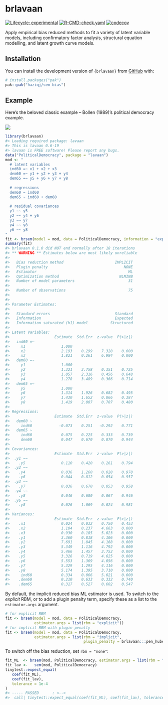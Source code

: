 
<!-- README.md is generated from README.Rmd. Please edit that file -->

# brlavaan

<!-- badges: start -->

[![Lifecycle:
experimental](https://img.shields.io/badge/lifecycle-experimental-orange.svg)](https://lifecycle.r-lib.org/articles/stages.html#experimental)
[![R-CMD-check.yaml](https://github.com/haziqj/sem-bias/actions/workflows/R-CMD-check.yaml/badge.svg?branch=package)](https://github.com/haziqj/sem-bias/actions/workflows/R-CMD-check.yaml)
[![codecov](https://codecov.io/gh/haziqj/sem-bias/graph/badge.svg?token=00UGXV3BMK)](https://codecov.io/gh/haziqj/sem-bias)
<!-- badges: end -->

Apply empirical bias reduced methods to fit a variety of latent variable
models, including confirmatory factor analysis, structural equation
modelling, and latent growth curve models.

## Installation

You can install the development version of `{brlavaan}` from
[GitHub](https://github.com/) with:

``` r
# install.packages("pak")
pak::pak("haziqj/sem-bias")
```

## Example

Here’s the beloved classic example – Bollen (1989)’s political democracy
example.

![](https://lavaan.ugent.be/figures/sem.png)

``` r
library(brlavaan)
#> Loading required package: lavaan
#> This is lavaan 0.6-19
#> lavaan is FREE software! Please report any bugs.
data("PoliticalDemocracy", package = "lavaan")
mod <- "
  # latent variables 
  ind60 =~ x1 + x2 + x3 
  dem60 =~ y1 + y2 + y3 + y4 
  dem65 =~ y5 + y6 + y7 + y8 
   
  # regressions
  dem60 ~ ind60 
  dem65 ~ ind60 + dem60 
  
  # residual covariances 
  y1 ~~ y5
  y2 ~~ y4 + y6 
  y3 ~~ y7 
  y4 ~~ y8
  y6 ~~ y8
"
fit <- brsem(model = mod, data = PoliticalDemocracy, information = "expected") 
summary(fit)
#> brlavaan 0.1.0 did NOT end normally after 18 iterations
#> ** WARNING ** Estimates below are most likely unreliable
#> 
#>   Bias reduction method                       IMPLICIT
#>   Plugin penalty                                  NONE
#>   Estimator                                         ML
#>   Optimization method                           NLMINB
#>   Number of model parameters                        31
#> 
#>   Number of observations                            75
#> 
#> 
#> Parameter Estimates:
#> 
#>   Standard errors                             Standard
#>   Information                                 Expected
#>   Information saturated (h1) model          Structured
#> 
#> Latent Variables:
#>                    Estimate  Std.Err  z-value  P(>|z|)
#>   ind60 =~                                            
#>     x1                1.000                           
#>     x2                2.193    0.299    7.328    0.000
#>     x3                1.821    0.261    6.984    0.000
#>   dem60 =~                                            
#>     y1                1.000                           
#>     y2                1.321    3.758    0.351    0.725
#>     y3                1.057    2.316    0.456    0.648
#>     y4                1.278    3.489    0.366    0.714
#>   dem65 =~                                            
#>     y5                1.000                           
#>     y6                1.314    1.926    0.682    0.495
#>     y7                1.430    1.652    0.866    0.387
#>     y8                1.419    2.007    0.707    0.480
#> 
#> Regressions:
#>                    Estimate  Std.Err  z-value  P(>|z|)
#>   dem60 ~                                             
#>     ind60            -0.073    0.251   -0.292    0.771
#>   dem65 ~                                             
#>     ind60             0.075    0.225    0.333    0.739
#>     dem60             0.047    0.670    0.070    0.944
#> 
#> Covariances:
#>                    Estimate  Std.Err  z-value  P(>|z|)
#>  .y1 ~~                                               
#>    .y5                0.110    0.420    0.261    0.794
#>  .y2 ~~                                               
#>    .y4                0.036    1.260    0.028    0.978
#>    .y6                0.044    0.812    0.054    0.957
#>  .y3 ~~                                               
#>    .y7                0.036    0.670    0.053    0.958
#>  .y4 ~~                                               
#>    .y8                0.046    0.680    0.067    0.946
#>  .y6 ~~                                               
#>    .y8                0.026    1.069    0.024    0.981
#> 
#> Variances:
#>                    Estimate  Std.Err  z-value  P(>|z|)
#>    .x1                0.024    0.032    0.750    0.453
#>    .x2                1.104    0.237    4.663    0.000
#>    .x3                0.930    0.185    5.023    0.000
#>    .y1                3.360    0.818    4.106    0.000
#>    .y2                7.691    1.845    4.168    0.000
#>    .y3                5.349    1.116    4.792    0.000
#>    .y4                5.466    1.457    3.752    0.000
#>    .y5                3.326    0.719    4.625    0.000
#>    .y6                5.553    1.369    4.056    0.000
#>    .y7                5.329    1.295    4.116    0.000
#>    .y8                5.174    1.395    3.710    0.000
#>     ind60             0.334    0.066    5.021    0.000
#>    .dem60             0.210    0.633    0.332    0.740
#>    .dem65             0.317    0.527    0.602    0.547
```

By default, the implicit reduced bias ML estimator is used. To switch to
the *explicit* RBM, or to add a plugin penalty term, specify these as a
list to the `estimator.args` argument.

``` r
# for explicit RBM
fit <- brsem(model = mod, data = PoliticalDemocracy, 
             estimator.args = list(rbm = "explicit"))  
# for implicit RBM with plugin penalty
fit <- brsem(model = mod, data = PoliticalDemocracy, 
             estimator.args = list(rbm = "implicit", 
                                   plugin_penalty = brlavaan:::pen_huber))
```

To switch off the bias reduction, set `rbm = "none"`:

``` r
fit_ML  <- brsem(mod, PoliticalDemocracy, estimator.args = list(rbm = "none"))
fit_lav <-   sem(mod, PoliticalDemocracy)
tinytest::expect_equal(
   coef(fit_ML),
   coef(fit_lav),
   tolerance = 1e-4
)
#> ----- PASSED      : <-->
#>  call| tinytest::expect_equal(coef(fit_ML), coef(fit_lav), tolerance = 1e-04)
```
